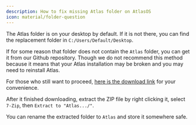 ```yaml
---
description: How to fix missing Atlas folder on AtlasOS
icon: material/folder-question
---
```


The Atlas folder is on your desktop by default. If it is not there, you can find the replacement folder in `C:/Users/Default/Desktop`.

If for some reason that folder does not contain the `Atlas` folder, you can get it from our Github repository. Though we do not recommend this method because it means that your Atlas installation may be broken and you may need to reinstall Atlas.

For those who still want to proceed, [here is the download link](https://download-directory.github.io/?url=https%3A%2F%2Fgithub.com%2FAtlas-OS%2FAtlas%2Ftree%2Fmain%2Fsrc%2Fplaybook%2FExecutables%2FAtlas) for your convenience.

After it finished downloading, extract the ZIP file by right clicking it, select `7-Zip`, then `Extract to "Atlas.../"`.

You can rename the extracted folder to `Atlas` and store it somewhere safe.
